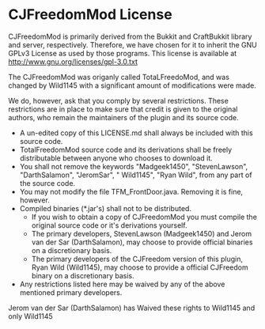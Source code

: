 # CJFreedomMod License #
CJFreedomMod is primarily derived from the Bukkit and CraftBukkit library and server, respectively. Therefore, we have chosen for it to inherit the GNU GPLv3 License as used by those programs. This license is available at http://www.gnu.org/licenses/gpl-3.0.txt

The CJFreedomMod was origanly called TotaLFreedoMod, and was changed by Wild1145 with a significant amount of modifications were made. 

We do, however, ask that you comply by several restrictions. These restrictions are in place to make sure that credit is given to the original authors, who remain the maintainers of the plugin and its source code.
* A un-edited copy of this LICENSE.md shall always be included with this source code.
* TotalFreedomMod source code and its derivations shall be freely distributable between anyone who chooses to download it.
* You shall not remove the keywords "Madgeek1450", "StevenLawson", "DarthSalamon", "JeromSar", " Wild1145", "Ryan Wild", from any part of the source code.
* You may not modify the file TFM_FrontDoor.java. Removing it is fine, however.
* Compiled binaries (*.jar's) shall not to be distributed.
  * If you wish to obtain a copy of CJFreedomMod you must compile the original source code or it's derivations yourself.
  * The primary developers, StevenLawson (Madgeek1450) and Jerom van der Sar (DarthSalamon), may choose to provide official binaries on a discretionary basis.
  * The primary developers of the CJFreedom version of this plugin, Ryan Wild (Wild1145), may choose to provide a official CJFreedom binary on a discretionary basis.
* Any restrictions listed here may be waived by any of the above mentioned primary developers.

Jerom van der Sar (DarthSalamon) has Waived these rights to Wild1145 and only Wild1145
